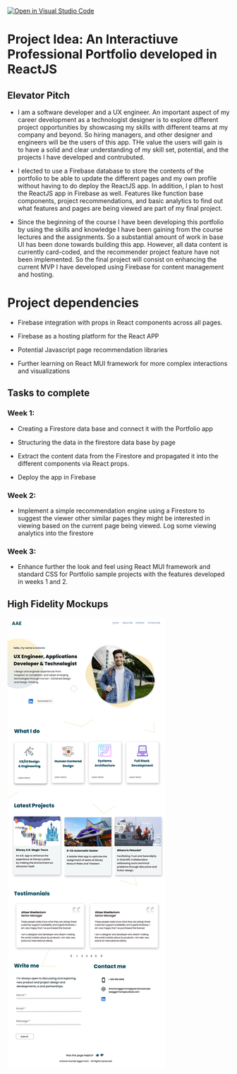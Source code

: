[![Open in Visual Studio Code](https://classroom.github.com/assets/open-in-vscode-c66648af7eb3fe8bc4f294546bfd86ef473780cde1dea487d3c4ff354943c9ae.svg)](https://classroom.github.com/online_ide?assignment_repo_id=10371122&assignment_repo_type=AssignmentRepo)
# Project Idea: An Interactiuve Professional Portfolio developed in ReactJS


## Elevator Pitch

* I am a software developer and a UX engineer. An important aspect of my career development as a technologist designer is to explore different project opportunities by showcasing my skills with different teams at my company and  beyond. So hiring managers, and other designer and engineers will be the users of this app. THe value the users will gain is to have a solid and clear understanding of my skill set, potential, and the projects I have developed and contrubuted.


* I elected to use a Firebase database to store the contents of the portfolio to be able to update the different pages and my own profile without having to do deploy the ReactJS app. In addition, I plan to host the ReactJS app in Firebase as well.  Features like function base components, project recommendations, and basic analytics to find out what features and pages are being viewed are part of my final project.

* Since the beginning of the course I have been developing this portfolio by using the skills and knowledge I have been gaining from the course lectures and the assignments. So a substantial amount of work in base UI has been done towards building this app.  However, all data content is currently card-coded, and the recommender project feature have not been implemented. So the final project will consist on enhancing the current MVP I have developed using Firebase for content management and hosting. 

# Project dependencies

* Firebase integration with props in React components across all pages.

* Firebase as a hosting platform for the React APP

* Potential  Javascript page recommendation libraries

* Further learning on React MUI framework for more complex interactions and visualizations


## Tasks to complete

### Week 1:

* Creating a Firestore data base and connect it with the Portfolio app

* Structuring the data in the firestore data base by page

* Extract the content data from the Firestore and propagated it into the different components via React props.

* Deploy the app in Firebase

### Week 2:

* Implement a simple recommendation engine using a Firestore  to suggest the viewer other similar pages they might be interested in viewing based on the current page being viewed. Log some viewing analytics into the firestore


### Week 3:

* Enhance further the look and feel using React MUI framework and standard CSS for  Portfolio sample projects with the features developed in weeks 1 and 2.

## High Fidelity Mockups

![Portfolio Landing Page](AAEPortfolio-landingpage-iPad.png)
